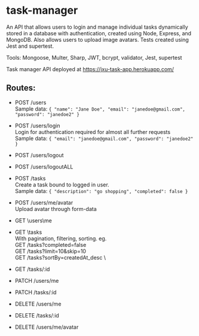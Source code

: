 # task-manager

An API that allows users to login and manage individual tasks dynamically stored in a database with authentication, created using Node, Express, and MongoDB.
Also allows users to upload image avatars.
Tests created using Jest and supertest.

Tools: Mongoose, Multer, Sharp, JWT, bcrypt, validator, Jest, supertest

Task manager API deployed at https://jxu-task-app.herokuapp.com/

## Routes:

* POST /users \
  Sample data: ``` {
    "name": "Jane Doe",
    "email": "janedoe@gmail.com",
    "password": "janedoe2"
  } ```

* POST /users/login \
  Login for authentication required for almost all further requests \
  Sample data: ``` {
    "email": "janedoe@gmail.com",
    "password": "janedoe2"
   } ```

* POST /users/logout 
* POST /users/logoutALL 
* POST /tasks \
  Create a task bound to logged in user. \
  Sample data: ```{
    "description": "go shopping",
    "completed": false
  }```
* POST /users/me/avatar \
  Upload avatar through form-data
* GET \users\me
* GET \tasks \
  With pagination, filtering, sorting. eg. \
  GET /tasks?completed=false \
  GET /tasks?limit=10&skip=10 \
  GET /tasks?sortBy=createdAt_desc \
* GET /tasks/:id 
* PATCH /users/me
* PATCH /tasks/:id
* DELETE /users/me
* DELETE /tasks/:id
* DELETE /users/me/avatar
